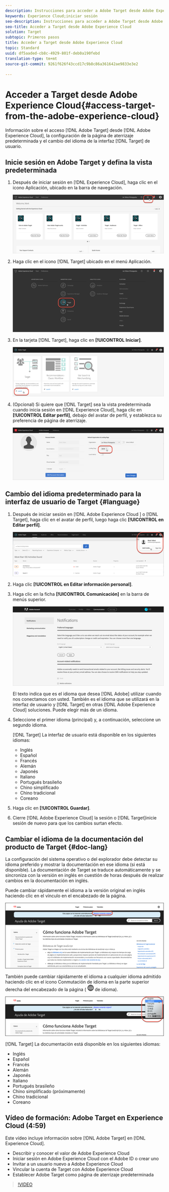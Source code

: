 ```yaml
---
description: Instrucciones para acceder a Adobe Target desde Adobe Experience Cloud.
keywords: Experience Cloud;iniciar sesión
seo-description: Instrucciones para acceder a Adobe Target desde Adobe Experience Cloud.
seo-title: Acceder a Target desde Adobe Experience Cloud
solution: Target
subtopic: Primeros pasos
title: Acceder a Target desde Adobe Experience Cloud
topic: Standard
uuid: df5aaded-cb8c-4929-801f-deb0a190febd
translation-type: tm+mt
source-git-commit: 9261f626f43ccd17c9b8c86a361642ae9833e3e2

---
```



# Acceder a Target desde Adobe Experience Cloud{#access-target-from-the-adobe-experience-cloud}

Información sobre el acceso [!DNL Adobe Target] desde [!DNL Adobe Experience Cloud], la configuración de la página de aterrizaje predeterminada y el cambio del idioma de la interfaz [!DNL Target] de usuario.

## Inicie sesión en Adobe Target y defina la vista predeterminada

1. Después de iniciar sesión en [!DNL Experience Cloud], haga clic en el icono Aplicación, ubicado en la barra de navegación.

   ![icono de aplicación](/help/c-intro/assets/appmenu-new.png)

1. Haga clic en el icono [!DNL Target] ubicado en el menú Aplicación.

   ![Icono de objetivo](/help/c-intro/assets/appmenu-target-new.png)

1. En la tarjeta [!DNL Target], haga clic en **[!UICONTROL Iniciar]**.

   ![Inicio de Target](/help/c-intro/assets/target-launch-new.png)

1. (Opcional) Si quiere que [!DNL Target] sea la vista predeterminada cuando inicia sesión en [!DNL Experience Cloud], haga clic en **[!UICONTROL Editar perfil]**, debajo del avatar de perfil, y establezca su preferencia de página de aterrizaje.

   ![Página de aterrizaje](/help/c-intro/assets/pagepref-new.png)

## Cambio del idioma predeterminado para la interfaz de usuario de Target {#language}

1. Después de iniciar sesión en [!DNL Adobe Experience Cloud ] o [!DNL Target], haga clic en el avatar de perfil, luego haga clic **[!UICONTROL en Editar perfil]**.

   ![Editar perfil](/help/c-intro/assets/change-language.png)

1. Haga clic **[!UICONTROL en Editar información personal]**.

1. Haga clic en la ficha **[!UICONTROL Comunicación]** en la barra de menús superior.

   ![Idiomas preferidos](/help/c-intro/assets/prefered-language.png)

   El texto indica que es el idioma que desea [!DNL Adobe] utilizar cuando nos conectamos con usted. También es el idioma que se utilizará en la interfaz de usuario y [!DNL Target] en otras [!DNL Adobe Experience Cloud] soluciones. Puede elegir más de un idioma.

1. Seleccione el primer idioma (principal) y, a continuación, seleccione un segundo idioma.

   [!DNL Target] La interfaz de usuario está disponible en los siguientes idiomas:

   * Inglés
   * Español
   * Francés
   * Alemán
   * Japonés
   * Italiano
   * Portugués brasileño
   * Chino simplificado
   * Chino tradicional
   * Coreano

1. Haga clic en **[!UICONTROL Guardar]**.

1. Cierre [!DNL Adobe Experience Cloud] la sesión o [!DNL Target]inicie sesión de nuevo para que los cambios surtan efecto.

## Cambiar el idioma de la documentación del producto de Target {#doc-lang}

La configuración del sistema operativo o del explorador debe detectar su idioma preferido y mostrar la documentación en ese idioma (si está disponible). La documentación de Target se traduce automáticamente y se sincroniza con la versión en inglés en cuestión de horas después de realizar cambios en la documentación en inglés.

Puede cambiar rápidamente el idioma a la versión original en inglés haciendo clic en el vínculo en el encabezado de la página.

![Cambiar al idioma original](/help/c-intro/assets/mt-original.png)

También puede cambiar rápidamente el idioma a cualquier idioma admitido haciendo clic en el icono Conmutación de idioma en la parte superior derecha del encabezado de la página ( ![conmutador](/help/c-intro/assets/icon-language-switcher.png) de idioma).

![alternador de idioma](/help/c-intro/assets/language-switcher.png)

[!DNL Target] La documentación está disponible en los siguientes idiomas:

* Inglés
* Español
* Francés
* Alemán
* Japonés
* Italiano
* Portugués brasileño
* Chino simplificado (próximamente)
* Chino tradicional
* Coreano

## Vídeo de formación: Adobe Target en Experience Cloud (4:59)

Este vídeo incluye información sobre [!DNL Adobe Target] en [!DNL Experience Cloud].

* Describir y conocer el valor de Adobe Experience Cloud
* Iniciar sesión en Adobe Experience Cloud con el Adobe ID o crear uno
* Invitar a un usuario nuevo a Adobe Experience Cloud
* Vincular la cuenta de Target con Adobe Experience Cloud
* Establecer Adobe Target como página de aterrizaje predeterminada

>[!VIDEO](https://www.youtube.com/watch?v=7lwYrYC7vdM)